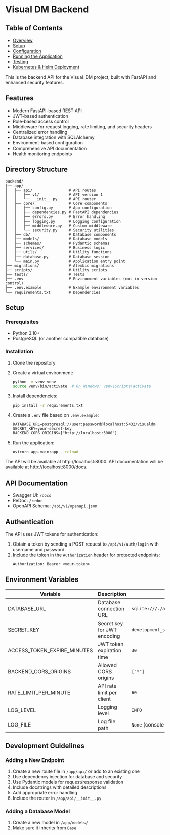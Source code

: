 # Visual DM Backend

## Table of Contents
- [Overview](#overview)
- [Setup](#setup)
- [Configuration](#configuration)
- [Running the Application](#running-the-application)
- [Testing](#testing)
- [Kubernetes & Helm Deployment](#kubernetes--helm-deployment)

This is the backend API for the Visual_DM project, built with FastAPI and enhanced security features.

## Features

- Modern FastAPI-based REST API 
- JWT-based authentication
- Role-based access control
- Middleware for request logging, rate limiting, and security headers
- Centralized error handling
- Database integration with SQLAlchemy
- Environment-based configuration
- Comprehensive API documentation
- Health monitoring endpoints

## Directory Structure

```
backend/
├── app/
│   ├── api/                # API routes
│   │   ├── v1/             # API version 1
│   │   └── __init__.py     # API router
│   ├── core/               # Core components
│   │   ├── config.py       # App configuration
│   │   ├── dependencies.py # FastAPI dependencies
│   │   ├── errors.py       # Error handling
│   │   ├── logging.py      # Logging configuration
│   │   ├── middleware.py   # Custom middleware
│   │   └── security.py     # Security utilities
│   ├── db/                 # Database components
│   ├── models/             # Database models
│   ├── schemas/            # Pydantic schemas
│   ├── services/           # Business logic
│   ├── utils/              # Utility functions
│   ├── database.py         # Database session
│   └── main.py             # Application entry point
├── migrations/             # Alembic migrations
├── scripts/                # Utility scripts
├── tests/                  # Tests
├── .env                    # Environment variables (not in version control)
├── .env.example            # Example environment variables
└── requirements.txt        # Dependencies
```

## Setup

### Prerequisites

- Python 3.10+
- PostgreSQL (or another compatible database)

### Installation

1. Clone the repository
2. Create a virtual environment:
   ```bash
   python -m venv venv
   source venv/bin/activate  # On Windows: venv\Scripts\activate
   ```

3. Install dependencies:
   ```bash
   pip install -r requirements.txt
   ```

4. Create a `.env` file based on `.env.example`:
   ```
   DATABASE_URL=postgresql://user:password@localhost:5432/visualdm
   SECRET_KEY=your-secret-key
   BACKEND_CORS_ORIGINS=["http://localhost:3000"]
   ```

5. Run the application:
   ```bash
   uvicorn app.main:app --reload
   ```

The API will be available at http://localhost:8000.
API documentation will be available at http://localhost:8000/docs.

## API Documentation

- Swagger UI: `/docs`
- ReDoc: `/redoc`
- OpenAPI Schema: `/api/v1/openapi.json`

## Authentication

The API uses JWT tokens for authentication:

1. Obtain a token by sending a POST request to `/api/v1/auth/login` with username and password
2. Include the token in the `Authorization` header for protected endpoints:
   ```
   Authorization: Bearer <your-token>
   ```

## Environment Variables

| Variable | Description | Default |
|----------|-------------|---------|
| DATABASE_URL | Database connection URL | `sqlite:///./app.db` |
| SECRET_KEY | Secret key for JWT encoding | `development_secret_key_change_in_production` |
| ACCESS_TOKEN_EXPIRE_MINUTES | JWT token expiration time | `30` |
| BACKEND_CORS_ORIGINS | Allowed CORS origins | `["*"]` |
| RATE_LIMIT_PER_MINUTE | API rate limit per client | `60` |
| LOG_LEVEL | Logging level | `INFO` |
| LOG_FILE | Log file path | `None` (console logging only) |

## Development Guidelines

### Adding a New Endpoint

1. Create a new route file in `/app/api/` or add to an existing one
2. Use dependency injection for database and security
3. Use Pydantic models for request/response validation
4. Include docstrings with detailed descriptions
5. Add appropriate error handling
6. Include the router in `/app/api/__init__.py`

### Adding a Database Model

1. Create a new model in `/app/models/`
2. Make sure it inherits from `Base`